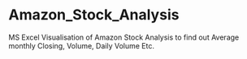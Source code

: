 # Amazon_Stock_Analysis
MS Excel Visualisation of Amazon Stock Analysis to find out Average monthly Closing, Volume, Daily Volume Etc.
